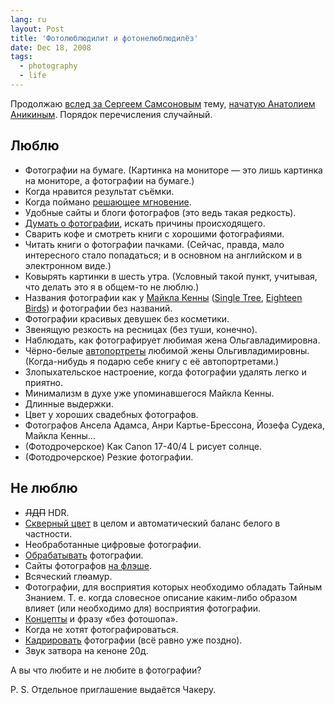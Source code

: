 ```yaml
---
lang: ru
layout: Post
title: 'Фотолюблюдилит и фотонелюблюдилёз'
date: Dec 18, 2008
tags:
  - photography
  - life
---
```


Продолжаю [вслед за Сергеем Самсоновым](http://focused.ru/3691/ "Простые фокусы — Любит/не любит") тему, [начатую Анатолием Аникиным](http://foto.ograf.ru/2008/12/15/927 "Заметки фоторедактора — Фотографические «Люблю и не люблю»"). Порядок перечисления случайный.

<!--more-->

## Люблю

* Фотографии на бумаге. (Картинка на мониторе — это лишь картинка на мониторе, а фотографии на бумаге.)
* Когда нравится результат съёмки.
* Когда поймано [решающее мгновение](http://en.wikipedia.org/wiki/Henri_Cartier-Bresson#The_Decisive_Moment "Wikipedia — Henri Cartier-Bresson — The Decisive Moment").
* Удобные сайты и блоги фотографов (это ведь такая редкость).
* [Думать о фотографии](/blog/tags/photography "Мои мысли о фотографии"), искать причины происходящего.
* Сварить кофе и смотреть книги с хорошими фотографиями.
* Читать книги о фотографии пачками. (Сейчас, правда, мало интересного стало попадаться; и в основном на английском и в электронном виде.)
* Ковырять картинки в шесть утра. (Условный такой пункт, учитывая, что делать это я в общем-то не люблю.)
* Названия фотографии как у [Майкла Кенны](http://www.michaelkenna.net/ "Michael Kenna Photography") ([Single Tree](http://www.michaelkenna.net/html/2007/hokkaido07/3.html "Michael Kenna — Single Tree"), [Eighteen Birds](http://www.michaelkenna.net/html/2008/newwork/10.html "Michael Kenna — Eighteen Birds")) и фотографии без названий.
* Фотографии красивых девушек без косметики.
* Звенящую резкость на ресницах (без туши, конечно).
* Наблюдать, как фотографирует любимая жена Ольгавладимировна.
* Чёрно-белые [автопортреты](http://airve.livejournal.com/tag/img "Олькины автопортреты") любимой жены Ольгивладимировны. (Когда-нибудь я подарю себе книгу с её автопортретами.)
* Злопыхательское настроение, когда фотографии удалять легко и приятно.
* Минимализм в духе уже упоминавшегося Майкла Кенны.
* Длинные выдержки.
* Цвет у хороших свадебных фотографов.
* Фотографов Ансела Адамса, Анри Картье-Брессона, Йозефа Судека, Майкла Кенны…
* (Фотодрочерское) Как Canon 17-40/4 L рисует солнце.
* (Фотодрочерское) Резкие фотографии.

## Не люблю

* ~~ЛДП~~ HDR.
* [Скверный цвет](/blog/2259 "Цвет времени") в целом и автоматический баланс белого в частности.
* Необработанные цифровые фотографии.
* [Обрабатывать](/blog/2134 "Обработка фотографий") фотографии.
* Сайты фотографов [на флэше](/blog/823 "Про Flash").
* Всяческий гл~~о~~амур.
* Фотографии, для восприятия которых необходимо обладать Тайным Знанием. Т. е. когда словесное описание каким-либо образом влияет (или необходимо для) восприятия фотографии.
* [Концепты](/blog/2663 "О концептуальной фотографии") и фразу «без фотошопа».
* Когда не хотят фотографироваться.
* [Кадрировать](/blog/1912 "Про кадрирование фотографий") фотографии (всё равно уже поздно).
* Звук затвора на кеноне 20д.

А вы что любите и не любите в фотографии?

P. S. Отдельное приглашение выдаётся Чакеру.
